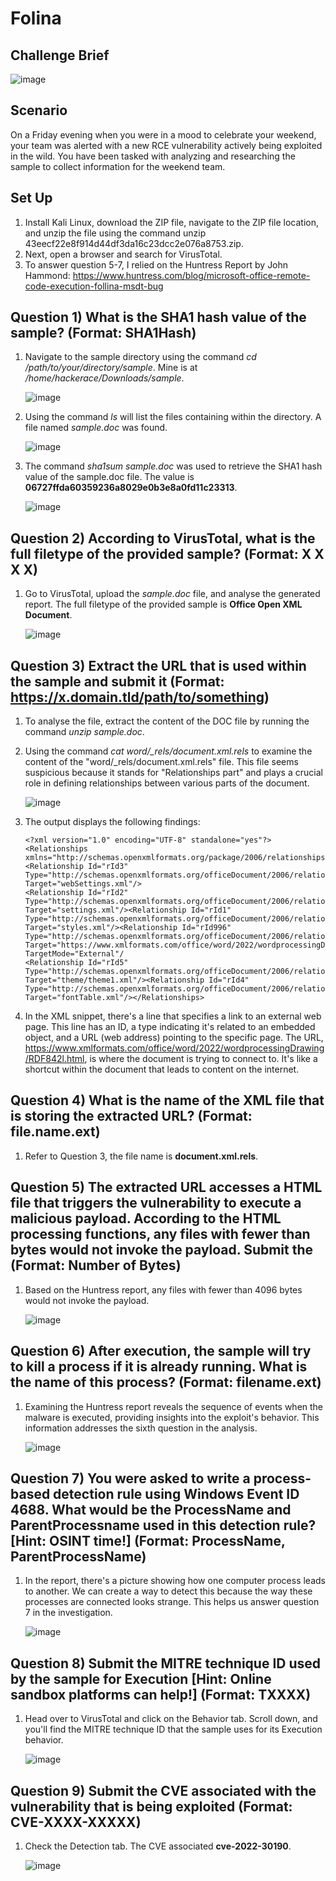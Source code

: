 # Folina
## Challenge Brief

 ![image](https://github.com/ZuanAce/blueteamlabs/assets/147037911/40f4fc89-5640-4b0b-8ec8-a18c55ac208a)

## Scenario
On a Friday evening when you were in a mood to celebrate your weekend, your team was alerted with a new RCE vulnerability actively being exploited in the wild. You have been tasked with analyzing and researching the sample to collect information for the weekend team.

## Set Up
1. Install Kali Linux, download the ZIP file, navigate to the ZIP file location, and unzip the file using the command unzip 43eecf22e8f914d44df3da16c23dcc2e076a8753.zip.
2. Next, open a browser and search for VirusTotal.
3. To answer question 5-7, I relied on the Huntress Report by John Hammond: https://www.huntress.com/blog/microsoft-office-remote-code-execution-follina-msdt-bug
   
## Question 1) What is the SHA1 hash value of the sample? (Format: SHA1Hash)
1. Navigate to the sample directory using the command *cd /path/to/your/directory/sample*. Mine is at */home/hackerace/Downloads/sample*.
    
   ![image](https://github.com/ZuanAce/blueteamlabs/assets/147037911/03de342b-fb67-49aa-83f4-d580dd2eac6c)

2. Using the command *ls* will list the files containing within the directory. A file named *sample.doc* was found.

   ![image](https://github.com/ZuanAce/blueteamlabs/assets/147037911/38007064-ddf5-4bb5-8706-5ac81891b5cb)

3. The command *sha1sum sample.doc* was used to retrieve the SHA1 hash value of the sample.doc file. The value is **06727ffda60359236a8029e0b3e8a0fd11c23313**.

   ![image](https://github.com/ZuanAce/blueteamlabs/assets/147037911/d53fd326-1c81-4c36-aba6-5f6eb0879186)

## Question 2) According to VirusTotal, what is the full filetype of the provided sample? (Format: X X X X) 
1. Go to VirusTotal, upload the *sample.doc* file, and analyse the generated report. The full filetype of the provided sample is **Office Open XML Document**.

   ![image](https://github.com/ZuanAce/blueteamlabs/assets/147037911/b5de49bd-76f4-4f26-ae2e-1a835822a223)

## Question 3) Extract the URL that is used within the sample and submit it (Format: https://x.domain.tld/path/to/something)
1. To analyse the file, extract the content of the DOC file by running the command *unzip sample.doc*.
2. Using the command *cat word/_rels/document.xml.rels* to examine the content of the "word/_rels/document.xml.rels" file. This file seems suspicious because it stands for "Relationships part" and plays a crucial role in defining relationships between various parts of the document.
   
   ![image](https://github.com/ZuanAce/blueteamlabs/assets/147037911/f230bbd4-f560-4397-9915-5ea993883bed)
   
3. The output displays the following findings:
   ```
   <?xml version="1.0" encoding="UTF-8" standalone="yes"?>
   <Relationships xmlns="http://schemas.openxmlformats.org/package/2006/relationships">
   <Relationship Id="rId3" Type="http://schemas.openxmlformats.org/officeDocument/2006/relationships/webSettings" Target="webSettings.xml"/>
   <Relationship Id="rId2" Type="http://schemas.openxmlformats.org/officeDocument/2006/relationships/settings" Target="settings.xml"/><Relationship Id="rId1"
   Type="http://schemas.openxmlformats.org/officeDocument/2006/relationships/styles" Target="styles.xml"/><Relationship Id="rId996"
   Type="http://schemas.openxmlformats.org/officeDocument/2006/relationships/oleObject" Target="https://www.xmlformats.com/office/word/2022/wordprocessingDrawing/RDF842l.html!" TargetMode="External"/
   <Relationship Id="rId5" Type="http://schemas.openxmlformats.org/officeDocument/2006/relationships/theme" Target="theme/theme1.xml"/><Relationship Id="rId4"
   Type="http://schemas.openxmlformats.org/officeDocument/2006/relationships/fontTable" Target="fontTable.xml"/></Relationships>  
   ```
4. In the XML snippet, there's a line that specifies a link to an external web page. This line has an ID, a type indicating it's related to an embedded object, and a URL (web address) pointing to the specific page. The URL, https://www.xmlformats.com/office/word/2022/wordprocessingDrawing/RDF842l.html, is where the document is trying to connect to. It's like a shortcut within the document that leads to content on the internet.


## Question 4) What is the name of the XML file that is storing the extracted URL? (Format: file.name.ext)
1. Refer to Question 3, the file name is **document.xml.rels**.

## Question 5) The extracted URL accesses a HTML file that triggers the vulnerability to execute a malicious payload. According to the HTML processing functions, any files with fewer than <Number> bytes would not invoke the payload. Submit the <Number> (Format: Number of Bytes) 
1. Based on the Huntress report, any files with fewer than 4096 bytes would not invoke the payload.
   
   ![image](https://github.com/ZuanAce/blueteamlabs/assets/147037911/bff4caad-e572-4932-8474-eafc90759c5e)

## Question 6) After execution, the sample will try to kill a process if it is already running. What is the name of this process? (Format: filename.ext) 
1. Examining the Huntress report reveals the sequence of events when the malware is executed, providing insights into the exploit's behavior. This information addresses the sixth question in the analysis.
   
   ![image](https://github.com/ZuanAce/blueteamlabs/assets/147037911/03a6cb19-2930-407d-833d-29d0eefa0578)

## Question 7) You were asked to write a process-based detection rule using Windows Event ID 4688. What would be the ProcessName and ParentProcessname used in this detection rule? [Hint: OSINT time!] (Format: ProcessName, ParentProcessName)
1. In the report, there's a picture showing how one computer process leads to another. We can create a way to detect this because the way these processes are connected looks strange. This helps us answer question 7 in the investigation.
   
   ![image](https://github.com/ZuanAce/blueteamlabs/assets/147037911/2be1d883-2244-4d36-88fd-f70901cfc5f1)

## Question 8) Submit the MITRE technique ID used by the sample for Execution [Hint: Online sandbox platforms can help!] (Format: TXXXX) 
1. Head over to VirusTotal and click on the Behavior tab. Scroll down, and you'll find the MITRE technique ID that the sample uses for its Execution behavior.
   
   ![image](https://github.com/ZuanAce/blueteamlabs/assets/147037911/526293a7-268b-48a5-b52d-bff24e8cb43b)

## Question 9) Submit the CVE associated with the vulnerability that is being exploited (Format: CVE-XXXX-XXXXX)
1. Check the Detection tab. The CVE associated **cve-2022-30190**.
   
   ![image](https://github.com/ZuanAce/blueteamlabs/assets/147037911/286cfe58-1288-4fa8-8cc0-303f7bb7b108)
